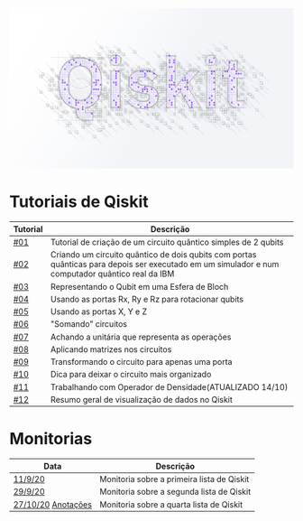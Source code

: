 
[![What is Qiskit?](https://github.com/pedroripper/qiskit_tutoriais/blob/master/QGSS21_Wallpaper03.png)](https://youtu.be/P5cGeDKOIP0)

# Tutoriais de Qiskit

|       Tutorial          |  Descrição                                                       |
| ----------------------- | ---------------------------------------------------------------- |
|  [#01](https://github.com/pedroripper/qiskit_tutoriais/blob/master/Tutoriais/Qiskit-tutorial%2301.ipynb)  |  Tutorial de criação de um circuito quântico simples de 2 qubits |
|  [#02](https://github.com/pedroripper/qiskit_tutoriais/blob/master/Tutoriais/Qiskit-tutorial%2302.ipynb)  |  Criando um circuito quântico de dois qubits com portas quânticas para depois ser executado em um simulador e num computador quântico real da IBM |
|  [#03](https://github.com/pedroripper/qiskit_tutoriais/blob/master/Tutoriais/Qiskit-tutorial%2303.ipynb)  |  Representando o Qubit em uma Esfera de Bloch |
|  [#04](https://github.com/pedroripper/qiskit_tutoriais/blob/master/Tutoriais/Qiskit-tutorial%2304.ipynb)  |  Usando as portas Rx, Ry e Rz para rotacionar qubits |
|  [#05](https://github.com/pedroripper/qiskit_tutoriais/blob/master/Tutoriais/Qiskit-tutorial%2305.ipynb)  |  Usando as portas X, Y e Z |
|  [#06](https://github.com/pedroripper/qiskit_tutoriais/blob/master/Tutoriais/Qiskit-tutorial%2306.ipynb)  |  "Somando" circuitos |
|  [#07](https://github.com/pedroripper/qiskit_tutoriais/blob/master/Tutoriais/Qiskit-tutorial%2307.ipynb)  | Achando a unitária que representa as operações |
|  [#08](https://github.com/pedroripper/qiskit_tutoriais/blob/master/Tutoriais/Qiskit-tutorial%2308.ipynb)  |  Aplicando matrizes nos circuitos |
|  [#09](https://github.com/pedroripper/qiskit_tutoriais/blob/master/Tutoriais/Qiskit-tutorial%2309.ipynb)  |  Transformando o circuito para apenas uma porta |
|  [#10](https://github.com/pedroripper/qiskit_tutoriais/blob/master/Tutoriais/Qiskit-tutorial%2310.ipynb)  |  Dica para deixar o circuito mais organizado |
|  [#11](https://github.com/pedroripper/qiskit_tutoriais/blob/master/Tutoriais/Qiskit-tutorial%2311.ipynb)  |  Trabalhando com Operador de Densidade(ATUALIZADO 14/10) |
|  [#12](https://github.com/pedroripper/qiskit_tutoriais/blob/master/Tutoriais/Qiskit-tutorial%2312.ipynb)  |  Resumo geral de visualização de dados no Qiskit |



# Monitorias

|       Data          |  Descrição                                                       |
| ----------------------- | ---------------------------------------------------------------- |
|  [11/9/20](https://github.com/pedroripper/qiskit_tutoriais/blob/master/Monitoria/monitoria1.ipynb)  | Monitoria sobre a primeira lista de Qiskit |
|  [29/9/20](https://github.com/pedroripper/qiskit_tutoriais/blob/master/Monitoria/monitoria-3.ipynb)  | Monitoria sobre a segunda lista de Qiskit |
|  [27/10/20](https://github.com/pedroripper/qiskit_tutoriais/blob/master/Monitoria/Monitoria%20-%20Lista%204.ipynb) [Anotações](https://github.com/pedroripper/qiskit_tutoriais/blob/master/Monitoria/anotacoes_lista4.png)  | Monitoria sobre a quarta lista de Qiskit |

